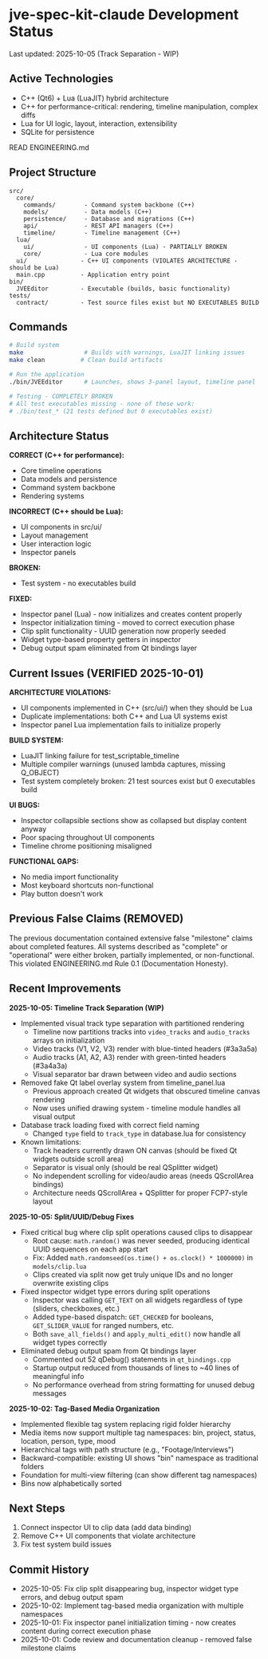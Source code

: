 # jve-spec-kit-claude Development Status

Last updated: 2025-10-05 (Track Separation - WIP)

## Active Technologies
- C++ (Qt6) + Lua (LuaJIT) hybrid architecture
- C++ for performance-critical: rendering, timeline manipulation, complex diffs
- Lua for UI logic, layout, interaction, extensibility
- SQLite for persistence

READ ENGINEERING.md

## Project Structure
```
src/
  core/
    commands/        - Command system backbone (C++)
    models/          - Data models (C++)
    persistence/     - Database and migrations (C++)
    api/             - REST API managers (C++)
    timeline/        - Timeline management (C++)
  lua/
    ui/              - UI components (Lua) - PARTIALLY BROKEN
    core/            - Lua core modules
  ui/               - C++ UI components (VIOLATES ARCHITECTURE - should be Lua)
  main.cpp          - Application entry point
bin/
  JVEEditor         - Executable (builds, basic functionality)
tests/
  contract/         - Test source files exist but NO EXECUTABLES BUILD
```

## Commands
```bash
# Build system
make                 # Builds with warnings, LuaJIT linking issues
make clean          # Clean build artifacts

# Run the application  
./bin/JVEEditor      # Launches, shows 3-panel layout, timeline panel

# Testing - COMPLETELY BROKEN
# All test executables missing - none of these work:
# ./bin/test_* (21 tests defined but 0 executables exist)
```

## Architecture Status
**CORRECT (C++ for performance):**
- Core timeline operations
- Data models and persistence  
- Command system backbone
- Rendering systems

**INCORRECT (C++ should be Lua):**
- UI components in src/ui/ 
- Layout management
- User interaction logic
- Inspector panels

**BROKEN:**
- Test system - no executables build

**FIXED:**
- Inspector panel (Lua) - now initializes and creates content properly
- Inspector initialization timing - moved to correct execution phase
- Clip split functionality - UUID generation now properly seeded
- Widget type-based property getters in inspector
- Debug output spam eliminated from Qt bindings layer

## Current Issues (VERIFIED 2025-10-01)

**ARCHITECTURE VIOLATIONS:**
- UI components implemented in C++ (src/ui/) when they should be Lua
- Duplicate implementations: both C++ and Lua UI systems exist
- Inspector panel Lua implementation fails to initialize properly

**BUILD SYSTEM:**
- LuaJIT linking failure for test_scriptable_timeline  
- Multiple compiler warnings (unused lambda captures, missing Q_OBJECT)
- Test system completely broken: 21 test sources exist but 0 executables build

**UI BUGS:**
- Inspector collapsible sections show as collapsed but display content anyway
- Poor spacing throughout UI components
- Timeline chrome positioning misaligned

**FUNCTIONAL GAPS:**
- No media import functionality
- Most keyboard shortcuts non-functional
- Play button doesn't work

## Previous False Claims (REMOVED)
The previous documentation contained extensive false "milestone" claims about completed features. All systems described as "complete" or "operational" were either broken, partially implemented, or non-functional. This violated ENGINEERING.md Rule 0.1 (Documentation Honesty).

## Recent Improvements

**2025-10-05: Timeline Track Separation (WIP)**
- Implemented visual track type separation with partitioned rendering
  - Timeline now partitions tracks into `video_tracks` and `audio_tracks` arrays on initialization
  - Video tracks (V1, V2, V3) render with blue-tinted headers (#3a3a5a)
  - Audio tracks (A1, A2, A3) render with green-tinted headers (#3a4a3a)
  - Visual separator bar drawn between video and audio sections
- Removed fake Qt label overlay system from timeline_panel.lua
  - Previous approach created Qt widgets that obscured timeline canvas rendering
  - Now uses unified drawing system - timeline module handles all visual output
- Database track loading fixed with correct field naming
  - Changed `type` field to `track_type` in database.lua for consistency
- Known limitations:
  - Track headers currently drawn ON canvas (should be fixed Qt widgets outside scroll area)
  - Separator is visual only (should be real QSplitter widget)
  - No independent scrolling for video/audio areas (needs QScrollArea bindings)
  - Architecture needs QScrollArea + QSplitter for proper FCP7-style layout

**2025-10-05: Split/UUID/Debug Fixes**
- Fixed critical bug where clip split operations caused clips to disappear
  - Root cause: `math.random()` was never seeded, producing identical UUID sequences on each app start
  - Fix: Added `math.randomseed(os.time() + os.clock() * 1000000)` in `models/clip.lua`
  - Clips created via split now get truly unique IDs and no longer overwrite existing clips
- Fixed inspector widget type errors during split operations
  - Inspector was calling `GET_TEXT` on all widgets regardless of type (sliders, checkboxes, etc.)
  - Added type-based dispatch: `GET_CHECKED` for booleans, `GET_SLIDER_VALUE` for ranged numbers, etc.
  - Both `save_all_fields()` and `apply_multi_edit()` now handle all widget types correctly
- Eliminated debug output spam from Qt bindings layer
  - Commented out 52 qDebug() statements in `qt_bindings.cpp`
  - Startup output reduced from thousands of lines to ~40 lines of meaningful info
  - No performance overhead from string formatting for unused debug messages

**2025-10-02: Tag-Based Media Organization**
- Implemented flexible tag system replacing rigid folder hierarchy
- Media items now support multiple tag namespaces: bin, project, status, location, person, type, mood
- Hierarchical tags with path structure (e.g., "Footage/Interviews")
- Backward-compatible: existing UI shows "bin" namespace as traditional folders
- Foundation for multi-view filtering (can show different tag namespaces)
- Bins now alphabetically sorted

## Next Steps
1. Connect inspector UI to clip data (add data binding)
2. Remove C++ UI components that violate architecture
3. Fix test system build issues

## Commit History
- 2025-10-05: Fix clip split disappearing bug, inspector widget type errors, and debug output spam
- 2025-10-02: Implement tag-based media organization with multiple namespaces
- 2025-10-01: Fix inspector panel initialization timing - now creates content during correct execution phase
- 2025-10-01: Code review and documentation cleanup - removed false milestone claims

